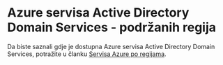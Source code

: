 <properties
    pageTitle="Azure Active Directory Domain Services: Podržani područja | Microsoft Azure"
    description="Podržane Azure područja za Azure servisa Active Directory Domain Services"
    services="active-directory-ds"
    documentationCenter=""
    authors="mahesh-unnikrishnan"
    manager="stevenpo"
    editor="curtand"/>

<tags
    ms.service="active-directory-ds"
    ms.workload="identity"
    ms.tgt_pltfrm="na"
    ms.devlang="na"
    ms.topic="article"
    ms.date="09/21/2016"
    ms.author="maheshu"/>

# <a name="azure-ad-domain-services---supported-regions"></a>Azure servisa Active Directory Domain Services - podržanih regija

Da biste saznali gdje je dostupna Azure servisa Active Directory Domain Services, potražite u članku [Servisa Azure po regijama](https://azure.microsoft.com/regions/#services/).

